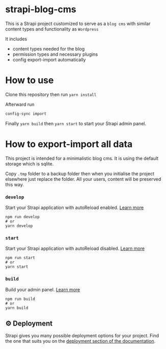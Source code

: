 # strapi-blog-cms

This is a Strapi project customized to serve as a `blog cms` with similar content types and functionality as `Wordpress`

It includes
* content types needed for the blog
* permission types and necessary plugins
* config export-import automatically

# How to use

Clone this repository then run `yarn install`

Afterward run
```bash
config-sync import
```

Finally `yarn build` then `yarn start` to start your Strapi admin panel.

# How to export-import all data

This project is intended for a minimalistic blog cms.
It is using the default storage which is sqlite.

Copy `.tmp` folder to a backup folder then when you initialise the project elsewhere just replace the folder.
All your users, content will be preserved this way.

### `develop`

Start your Strapi application with autoReload enabled. [Learn more](https://docs.strapi.io/developer-docs/latest/developer-resources/cli/CLI.html#strapi-develop)

```
npm run develop
# or
yarn develop
```

### `start`

Start your Strapi application with autoReload disabled. [Learn more](https://docs.strapi.io/developer-docs/latest/developer-resources/cli/CLI.html#strapi-start)

```
npm run start
# or
yarn start
```

### `build`

Build your admin panel. [Learn more](https://docs.strapi.io/developer-docs/latest/developer-resources/cli/CLI.html#strapi-build)

```
npm run build
# or
yarn build
```

## ⚙️ Deployment

Strapi gives you many possible deployment options for your project. Find the one that suits you on the [deployment section of the documentation](https://docs.strapi.io/developer-docs/latest/setup-deployment-guides/deployment.html).
